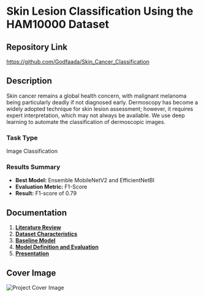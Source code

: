 # Skin Lesion Classification Using the HAM10000 Dataset

## Repository Link

https://github.com/Godfaada/Skin_Cancer_Classification

## Description

Skin cancer remains a global health concern, with malignant melanoma being particularly deadly if not diagnosed early. Dermoscopy has become a widely adopted technique for skin lesion assessment; however, it requires expert interpretation, which may not always be available. We use deep learning to automate the classification of dermoscopic images. 

### Task Type

Image Classification

### Results Summary

- **Best Model:** Ensemble MobileNetV2 and EfficientNetBI
- **Evaluation Metric:** F1-Score
- **Result:** F1-score of 0.79

## Documentation

1. **[Literature Review](0_LiteratureReview/README.md)**
2. **[Dataset Characteristics](1_DatasetCharacteristics/exploratory_data_analysis.ipynb)**
3. **[Baseline Model](2_BaselineModel/baseline_model.ipynb)**
4. **[Model Definition and Evaluation](3_Model/model_definition_evaluation)**
5. **[Presentation](4_Presentation/README.md)**

## Cover Image

![Project Cover Image](CoverImage/cover-image.png)
